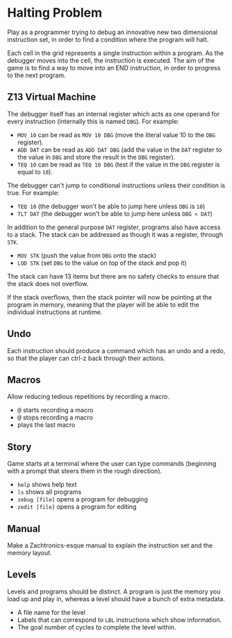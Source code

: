 # Halting Problem
Play as a programmer trying to debug an innovative new two dimensional instruction set, in order to find a condition where the program will halt.

Each cell in the grid represents a single instruction within a program. As the debugger moves into the cell, the instruction is executed. The aim of the game is to find a way to move into an END instruction, in order to progress to the next program.

## Z13 Virtual Machine
The debugger itself has an internal register which acts as one operand for every instruction (internally this is named `DBG`). For example:

- `MOV 10` can be read as `MOV 10 DBG` (move the literal value 10 to the `DBG` register).
- `ADD DAT` can be read as `ADD DAT DBG` (add the value in the `DAT` register to the value in `DBG` and store the result in the `DBG` register).
- `TEQ 10` can be read as `TEQ 10 DBG` (test if the value in the `DBG` register is equal to `10`).

The debugger can't jump to conditional instructions unless their condition is true. For example:

- `TEQ 10` (the debugger won't be able to jump here unless `DBG` is `10`)
- `TLT DAT` (the debugger won't be able to jump here unless `DBG < DAT`)

In addition to the general purpose `DAT` register, programs also have access to a stack. The stack can be addressed as though it was a register, through `STK`.

- `MOV STK` (push the value from `DBG` onto the stack)
- `LOD STK` (set `DBG` to the value on top of the stack and pop it)

The stack can have 13 items but there are no safety checks to ensure that the stack does not overflow.

If the stack overflows, then the stack pointer will now be pointing at the program in memory, meaning that the player will be able to edit the individual instructions at runtime.

## Undo
Each instruction should produce a command which has an undo and a redo, so that the player can ctrl-z back through their actions.

## Macros
Allow reducing tedious repetitions by recording a macro.

- <kbd>@</kbd> starts recording a macro
- <kbd>@</kbd> stops recording a macro
- <kbd> </kbd> plays the last macro

## Story
Game starts at a terminal where the user can type commands (beginning with a prompt that steers them in the rough direction).

- `help` shows help text
- `ls` shows all programs
- `zebug [file]` opens a program for debugging
- `zedit [file]` opens a program for editing

## Manual
Make a Zachtronics-esque manual to explain the instruction set and the memory layout.

## Levels
Levels and programs should be distinct. A program is just the memory you load up and play in, whereas a level should have a bunch of extra metadata.
- A file name for the level
- Labels that can correspond to `LBL` instructions which show information.
- The goal number of cycles to complete the level within.
